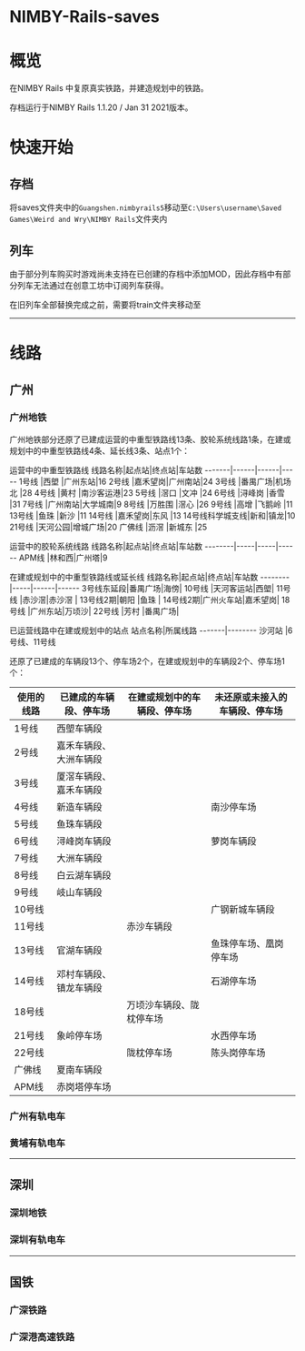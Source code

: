 # NIMBY-Rails-saves

# 概览
在NIMBY Rails 中复原真实铁路，并建造规划中的铁路。

存档运行于NIMBY Rails 1.1.20 / Jan 31 2021版本。

# 快速开始
## 存档
将saves文件夹中的`Guangshen.nimbyrails5`移动至`C:\Users\username\Saved Games\Weird and Wry\NIMBY Rails`文件夹内

## 列车
由于部分列车购买时游戏尚未支持在已创建的存档中添加MOD，因此存档中有部分列车无法通过在创意工坊中订阅列车获得。

在旧列车全部替换完成之前，需要将train文件夹移动至

---

# 线路
## 广州
### 广州地铁
广州地铁部分还原了已建成运营的中重型铁路线13条、胶轮系统线路1条，在建或规划中的中重型铁路线4条、延长线3条、站点1个：

运营中的中重型铁路线
线路名称|起点站|终点站|车站数
-------|------|------|-----
1号线   |西塱   |广州东站|16
2号线   |嘉禾望岗|广州南站|24
3号线   |番禺广场|机场北  |28
4号线   |黄村   |南沙客运港|23
5号线   |滘口   |文冲     |24
6号线   |浔峰岗 |香雪    |31
7号线   |广州南站|大学城南|9
8号线   |万胜围 |滘心    |26
9号线   |高增   |飞鹅岭  |11
13号线  |鱼珠   |新沙     |11
14号线  |嘉禾望岗|东风    |13
14号线科学城支线|新和|镇龙|10
21号线  |天河公园|增城广场|20
广佛线   |沥滘  |新城东   |25

运营中的胶轮系统线路
线路名称|起点站|终点站|车站数
--------|-----|-----|------
APM线   |林和西|广州塔|9

在建或规划中的中重型铁路线或延长线
线路名称|起点站|终点站|车站数
--------|-----|------|------
3号线东延段|番禺广场|海傍|
10号线  |天河客运站|西塱|
11号线  |赤沙滘|赤沙滘  |
13号线2期|朝阳 |鱼珠    |
14号线2期|广州火车站|嘉禾望岗|
18号线  |广州东站|万顷沙|
22号线  |芳村  |番禺广场|

已运营线路中在建或规划中的站点
站点名称|所属线路
-------|--------
沙河站  |6号线、11号线

还原了已建成的车辆段13个、停车场2个，在建或规划中的车辆段2个、停车场1个：

使用的线路|已建成的车辆段、停车场|在建或规划中的车辆段、停车场|未还原或未接入的车辆段、停车场
---------|--------------------|--------------------------|--------------------------
1号线    |西塱车辆段           |                           |
2号线    |嘉禾车辆段、大洲车辆段|                            |
3号线    |厦滘车辆段、嘉禾车辆段|                          |
4号线    |新造车辆段           |                           |南沙停车场
5号线    |鱼珠车辆段           |                           |
6号线    |浔峰岗车辆段         |                           |萝岗车辆段
7号线    |大洲车辆段           |                           |
8号线    |白云湖车辆段         |                          | 
9号线    |岐山车辆段           |                           |
10号线   |                    |                           |广钢新城车辆段
11号线   |                    |赤沙车辆段                  |
13号线   |官湖车辆段           |                           |鱼珠停车场、凰岗停车场
14号线   |邓村车辆段、镇龙车辆段|                            |石湖停车场
18号线   |                    |万顷沙车辆段、陇枕停车场     |
21号线   |象岭停车场           |                           |水西停车场
22号线   |                    |陇枕停车场                  |陈头岗停车场
广佛线   |夏南车辆段            |                           |
APM线    |赤岗塔停车场         |                            |




### 广州有轨电车


### 黄埔有轨电车


---
## 深圳

### 深圳地铁

### 深圳有轨电车

---
## 国铁

### 广深铁路

### 广深港高速铁路
